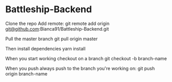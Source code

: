 # Battleship-Backend

Clone the repo
Add remote: git remote add origin git@github.com:Bianca91/Battleship-Backend.git

Pull the master branch git pull origin master

Then install dependencies yarn install

When you start working checkout on a branch git checkout -b branch-name

When you push always push to the branch you're working on: git push origin branch-name
